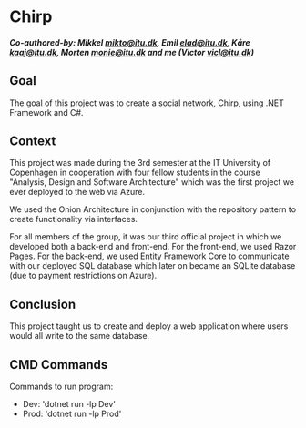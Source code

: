 ﻿# Chirp

##### Co-authored-by: Mikkel <mikto@itu.dk>, Emil <elad@itu.dk>, Kåre <kaaj@itu.dk>, Morten <monie@itu.dk> and me (Victor <vicl@itu.dk>)

## Goal
The goal of this project was to create a social network, Chirp, using .NET Framework and C#.

## Context
This project was made during the 3rd semester at the IT University of Copenhagen in cooperation with four fellow students in the course "Analysis, Design and Software Architecture" which was the first project we ever deployed to the web via Azure.

We used the Onion Architecture in conjunction with the repository pattern to create functionality via interfaces.

For all members of the group, it was our third official project in which we developed both a back-end and front-end. For the front-end, we used Razor Pages. For the back-end, we used Entity Framework Core to communicate with our deployed SQL database which later on became an SQLite database (due to payment restrictions on Azure).

## Conclusion
This project taught us to create and deploy a web application where users would all write to the same database.



## CMD Commands
Commands to run program:
 - Dev: 'dotnet run -lp Dev'
 - Prod: 'dotnet run -lp Prod'
